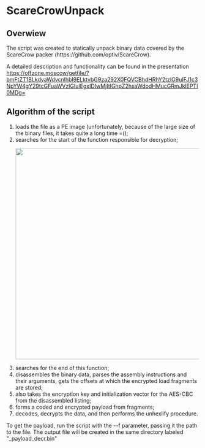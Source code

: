 # ScareCrowUnpack
<h2>Overwiew</h2>
The script was created to statically unpack binary data covered by the ScareCrow packer (https://github.com/optiv/ScareCrow). 

A detailed description and functionality can be found in the presentation https://offzone.moscow/getfile/?bmFtZT1BLkdyaWdvcnlhbl9ELktvbG9za292X0FQVCBhdHRhY2tzIG9uIFJ1c3NpYW4gY29tcGFuaWVzIGluIEgxIDIwMjItIGhpZ2hsaWdodHMucGRmJklEPTI0MDg=

<h2>Algorithm of the script</h2>
<ol>
<li>loads the file as a PE image (unfortunately, because of the large size of the binary files, it takes quite a long time =();</li>
<li>searches for the start of the function responsible for decryption;</li>
  
<a target="_blank" rel="noopener noreferrer" href="/edb88320h/ScareCrowUnpack/blob/main/images/start.png"><img src="/edb88320h/ScareCrowUnpack/blob/main/images/start.png" width="600" height="550" data-animated-image="" style="max-width: 100%;"></a>
  
<li>searches for the end of this function;</li>
<a target="_blank" rel="noopener noreferrer" <img src="/edb88320h/ScareCrowUnpack/blob/main/images/end.png" width="600" height="550" data-animated-image="" style="max-width: 100%;"></a>
<li>disassembles the binary data, parses the assembly instructions and their arguments, gets the offsets at which the encrypted load fragments are stored;</li>
<li>also takes the encryption key and initialization vector for the AES-CBC from the disassembled listing;</li>
<li>forms a coded and encrypted payload from fragments;</li>
<li>decodes, decrypts the data, and then performs the unhexlify procedure.</li>
</ol>

To get the payload, run the script with the --f parameter, passing it the path to the file. The output file will be created in the same directory labeled "_payload_decr.bin"

